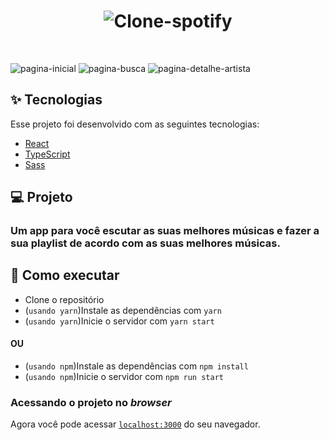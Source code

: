 <h1 align="center">
  <img alt="Clone-spotify" title="Clone-spotify" src="https://user-images.githubusercontent.com/50915625/139596309-3da59f30-0dd0-4967-aa83-d8600cb18be7.png" />
</h1>

<br>

![pagina-inicial](https://user-images.githubusercontent.com/50915625/139595584-dd55b63d-ccdc-4c92-84d3-6c59cfbe18bf.jpeg)
![pagina-busca](https://user-images.githubusercontent.com/50915625/139595593-a5f610a8-67c9-4bfa-b328-928178aeb3cb.jpeg)
![pagina-detalhe-artista](https://user-images.githubusercontent.com/50915625/139595598-9bbe1a48-ca7e-4bee-866a-3fcd10985075.jpeg)

## ✨ Tecnologias

Esse projeto foi desenvolvido com as seguintes tecnologias:

- [React](https://reactjs.org)
- [TypeScript](https://www.typescriptlang.org/)
- [Sass](https://sass-lang.com/documentation)

## 💻 Projeto

 ### Um app para você escutar as suas melhores músicas e fazer a sua playlist de acordo com as suas melhores músicas.

## 🚀 Como executar

- Clone o repositório
- (`usando yarn`)Instale as dependências com `yarn`
- (`usando yarn`)Inicie o servidor com `yarn start`
#### OU
- (`usando npm`)Instale as dependências com `npm install`
- (`usando npm`)Inicie o servidor com `npm run start`

### Acessando o projeto no *browser*
Agora você pode acessar [`localhost:3000`](http://localhost:3000) do seu navegador.
